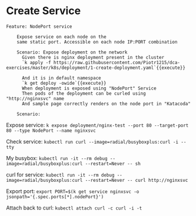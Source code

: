 # Create Service

```gherkin
Feature: NodePort service

    Expose service on each node on the
    same static port. Accessible on each node IP:PORT combination

    Scenario: Expose deployment on the network
      Given there is nginx deployment present in the cluster
      `k apply -f https://raw.githubusercontent.com/Piotr1215/dca-exercises/master/k8s/deployment/1-create-deployment.yaml`{{execute}}

      And it is in default namespace
      `k get deploy -owide`{{execute}}
      When deployment is exposed using "NodePort" Service
      Then pods of the deployment can be curled using "http://nginxsvc" name
      And sample page correctly renders on the node port in "Katacoda"

    Scenario:
```



Expose service: `k expose deployment/nginx-test --port 80 --target-port 80 --type NodePort --name nginxsvc`

Check service: `kubectl run curl --image=radial/busyboxplus:curl -i --tty`

My busybox: `kubectl run -it --rm debug --image=radial/busyboxplus:curl --restart=Never -- sh`

curl for service: `kubectl run -it --rm debug --image=radial/busyboxplus:curl --restart=Never -- curl http://nginxsvc`

Export port: `export PORT=$(k get service nginxsvc -o jsonpath='{.spec.ports[*].nodePort}')`

Attach back to curl: `kubectl attach curl -c curl -i -t`